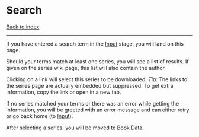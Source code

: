 # Search

[Back to index](index.md)

---

If you have entered a search term in the [Input](00_input.md) stage, you will land on this page.

Should your terms match at least one series, you will see a list of results. If given on the series wiki page, this list will also contain the author.

Clicking on a link will select this series to be downloaded. *Tip*: The links to the series page are actually embedded but suppressed. To get extra information, copy the link or open in a new tab.

If no series matched your terms or there was an error while getting the information, you will be greeted with an error message and can either retry or go back home (to [Input](00_input.md)).

After selecting a series, you will be moved to [Book Data](10_bookdata.md).